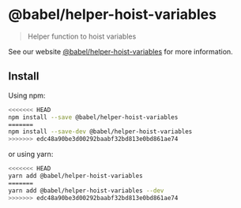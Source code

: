 # @babel/helper-hoist-variables

> Helper function to hoist variables

See our website [@babel/helper-hoist-variables](https://babeljs.io/docs/en/babel-helper-hoist-variables) for more information.

## Install

Using npm:

```sh
<<<<<<< HEAD
npm install --save @babel/helper-hoist-variables
=======
npm install --save-dev @babel/helper-hoist-variables
>>>>>>> edc48a90be3d00292baabf32bd813e0bd861ae74
```

or using yarn:

```sh
<<<<<<< HEAD
yarn add @babel/helper-hoist-variables
=======
yarn add @babel/helper-hoist-variables --dev
>>>>>>> edc48a90be3d00292baabf32bd813e0bd861ae74
```
